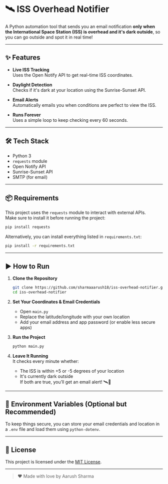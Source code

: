 # 🛰 ISS Overhead Notifier

A Python automation tool that sends you an email notification **only when the International Space Station (ISS) is overhead and it's dark outside**, so you can go outside and spot it in real time!

---

## ✨ Features

- **Live ISS Tracking**  
  Uses the Open Notify API to get real-time ISS coordinates.

- **Daylight Detection**  
  Checks if it's dark at your location using the Sunrise-Sunset API.

- **Email Alerts**  
  Automatically emails you when conditions are perfect to view the ISS.

- **Runs Forever**  
  Uses a simple loop to keep checking every 60 seconds.

---

## 🛠 Tech Stack

- Python 3
- `requests` module
- Open Notify API
- Sunrise-Sunset API
- SMTP (for email)

---

## 📦 Requirements

This project uses the `requests` module to interact with external APIs.  
Make sure to install it before running the project:

```bash
pip install requests
```

Alternatively, you can install everything listed in `requirements.txt`:

```bash
pip install -r requirements.txt
```

---

## ▶️ How to Run

1. **Clone the Repository**
   ```bash
   git clone https://github.com/sharmaaarush18/iss-overhead-notifier.git
   cd iss-overhead-notifier
   ```

2. **Set Your Coordinates & Email Credentials**
   - Open `main.py`
   - Replace the latitude/longitude with your own location
   - Add your email address and app password (or enable less secure apps)

3. **Run the Project**
   ```bash
   python main.py
   ```

4. **Leave It Running**  
   It checks every minute whether:
   - The ISS is within +5 or -5 degrees of your location
   - It's currently dark outside  
   If both are true, you’ll get an email alert! 🛰📩

---

## 🔐 Environment Variables (Optional but Recommended)

To keep things secure, you can store your email credentials and location in a `.env` file and load them using `python-dotenv`.

---

## 📄 License

This project is licensed under the [MIT License](LICENSE).

---

> ❤️ Made with love by Aarush Sharma
